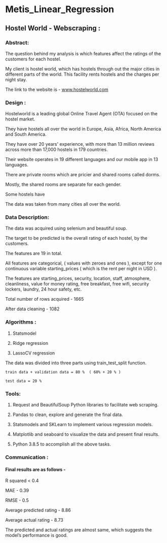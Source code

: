 # Metis_Linear_Regression

## Hostel World - Webscraping :



### Abstract:

The question behind my analysis is which features affect the ratings of the customers for each hostel.

My client is hostel world, which has hostels through out the major cities in different parts of the world. This facility rents hostels and the charges per night stay. 

The link to the website is - www.hostelworld.com

### Design : 

Hostelworld is a leading global Online Travel Agent (OTA) focused on the hostel market.

They have hostels all over the world in Europe, Asia, Africa, North America and South America.

They have over 20 years' experience, with more than 13 million reviews across more than 17,000 hostels in 179 countries.

Their website operates in 19 different languages and our mobile app in 13 languages.

There are private rooms which are pricier and shared rooms called dorms.

Mostly, the shared rooms are separate for each gender.

Some hostels have 

The data was taken from many cities all over the world. 



### Data Description:

The data was acquired using selenium and beautiful soup.

The target to be predicted is the overall rating of each hostel, by the customers.

The features are 19 in total.

All features are categorical, ( values with zeroes and ones ), except for one continuous variable starting_prices ( which is the rent per night in USD ).

The features are starting_prices, security, location, staff, atmosphere, cleanliness, value for money rating, free breakfast, free wifi, security lockers, laundry, 24 hour safety, etc. 

Total number of rows acquired - 1665

After data cleaning - 1082


### Algorithms : 

1. Statsmodel 

2. Ridge regression

2. LassoCV regression

The data was divided into three parts using train_test_split function.

    train data + validation data = 80 %  ( 60% + 20 % )

    test data = 20 %

### Tools:

1. Request and BeautifulSoup Python libraries to facilitate web scraping.

2. Pandas to clean, explore and generate the final data.

3. Statsmodels and SKLearn to implement various regression models.

4. Matplotlib and seaboard to visualize the data and present final results.

5. Python 3.8.5 to accomplish all the above tasks.


### Communication :

#### Final results are as follows -

R squared < 0.4

MAE - 0.39

RMSE - 0.5

Average predicted rating - 8.86

Average actual rating - 8.73

The predicted and actual ratings are almost same, which suggests the model’s performance is good.

